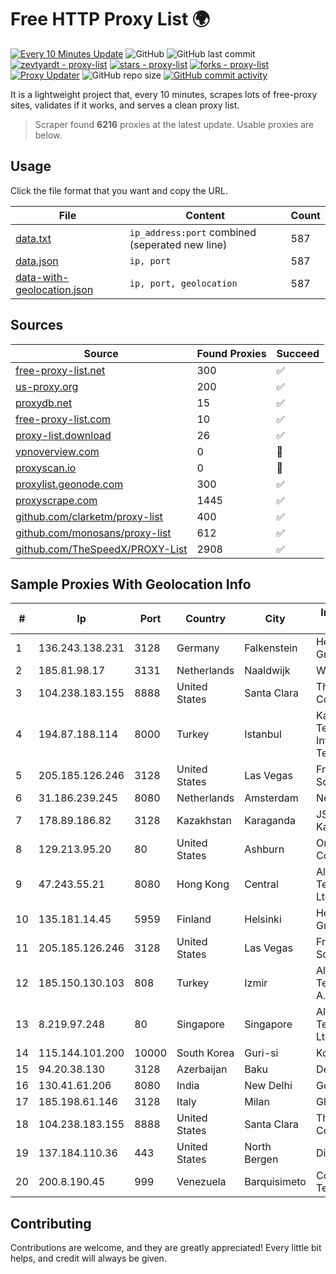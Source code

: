 
# Free HTTP Proxy List 🌍

[![Every 10 Minutes Update](https://github.com/mertguvencli/http-proxy-list/actions/workflows/main.yml/badge.svg?branch=main)](https://github.com/mertguvencli/http-proxy-list/actions/workflows/main.yml)
![GitHub](https://img.shields.io/github/license/mertguvencli/http-proxy-list)
![GitHub last commit](https://img.shields.io/github/last-commit/mertguvencli/http-proxy-list)
[![zevtyardt - proxy-list](https://img.shields.io/static/v1?label=zevtyardt&message=proxy-list&color=blue&logo=github)](https://github.com/zevtyardt/proxy-list "Go to GitHub repo")
[![stars - proxy-list](https://img.shields.io/github/stars/zevtyardt/proxy-list?style=social)](https://github.com/zevtyardt/proxy-list)
[![forks - proxy-list](https://img.shields.io/github/forks/zevtyardt/proxy-list?style=social)](https://github.com/zevtyardt/proxy-list)
[![Proxy Updater](https://github.com/zevtyardt/proxy-list/workflows/Proxy%20Updater/badge.svg)](https://github.com/zevtyardt/proxy-list/actions?query=workflow:"Proxy+Updater")
![GitHub repo size](https://img.shields.io/github/repo-size/zevtyardt/proxy-list)
[![GitHub commit activity](https://img.shields.io/github/commit-activity/m/zevtyardt/proxy-list?logo=commits)](https://github.com/zevtyardt/proxy-list/commits/main)

It is a lightweight project that, every 10 minutes, scrapes lots of free-proxy sites, validates if it works, and serves a clean proxy list.

> Scraper found **6216** proxies at the latest update. Usable proxies are below.

## Usage

Click the file format that you want and copy the URL.

|File|Content|Count|
|----|-------|-----|
|[data.txt](https://raw.githubusercontent.com/mertguvencli/http-proxy-list/main/proxy-list/data.txt)|`ip_address:port` combined (seperated new line)|587|
|[data.json](https://raw.githubusercontent.com/mertguvencli/http-proxy-list/main/proxy-list/data.json)|`ip, port`|587|
|[data-with-geolocation.json](https://raw.githubusercontent.com/mertguvencli/http-proxy-list/main/proxy-list/data-with-geolocation.json)|`ip, port, geolocation`|587|

## Sources

|Source|Found Proxies|Succeed|
|------|-------------|-------|
|[free-proxy-list.net](https://free-proxy-list.net)|300|✅|
|[us-proxy.org](https://www.us-proxy.org)|200|✅|
|[proxydb.net](http://proxydb.net)|15|✅|
|[free-proxy-list.com](https://free-proxy-list.com/?page=&port=&type%5B%5D=http&type%5B%5D=https&up_time=0&search=Search)|10|✅|
|[proxy-list.download](https://www.proxy-list.download/HTTP)|26|✅|
|[vpnoverview.com](https://vpnoverview.com/privacy/anonymous-browsing/free-proxy-servers)|0|🚫|
|[proxyscan.io](https://www.proxyscan.io)|0|🚫|
|[proxylist.geonode.com](https://proxylist.geonode.com/api/proxy-list?limit=300&page=1&sort_by=lastChecked&sort_type=desc&protocols=http,https)|300|✅|
|[proxyscrape.com](https://api.proxyscrape.com/v2/?request=displayproxies&protocol=http&timeout=10000&country=all&ssl=all&anonymity=all)|1445|✅|
|[github.com/clarketm/proxy-list](https://raw.githubusercontent.com/clarketm/proxy-list/master/proxy-list-raw.txt)|400|✅|
|[github.com/monosans/proxy-list](https://raw.githubusercontent.com/monosans/proxy-list/main/proxies/http.txt)|612|✅|
|[github.com/TheSpeedX/PROXY-List](https://raw.githubusercontent.com/TheSpeedX/PROXY-List/master/http.txt)|2908|✅|


## Sample Proxies With Geolocation Info

|#|Ip|Port|Country|City|Internet Service Provider|
|-|--|----|-------|----|-------------------------|
|1|136.243.138.231|3128|Germany|Falkenstein|Hetzner Online GmbH|
|2|185.81.98.17|3131|Netherlands|Naaldwijk|WorldStream B.V.|
|3|104.238.183.155|8888|United States|Santa Clara|The Constant Company|
|4|194.87.188.114|8000|Turkey|Istanbul|Kadir Huseyin Tezcan Nosspeed Internet Teknolojileri|
|5|205.185.126.246|3128|United States|Las Vegas|FranTech Solutions|
|6|31.186.239.245|8080|Netherlands|Amsterdam|NetSkope Inc|
|7|178.89.186.82|3128|Kazakhstan|Karaganda|JSC Kazakhtelecom|
|8|129.213.95.20|80|United States|Ashburn|Oracle Corporation|
|9|47.243.55.21|8080|Hong Kong|Central|Alibaba (US) Technology Co., Ltd.|
|10|135.181.14.45|5959|Finland|Helsinki|Hetzner Online GmbH|
|11|205.185.126.246|3128|United States|Las Vegas|FranTech Solutions|
|12|185.150.130.103|808|Turkey|Izmir|Alastyr Telekomunikasyon A.S.|
|13|8.219.97.248|80|Singapore|Singapore|Alibaba (US) Technology Co., Ltd.|
|14|115.144.101.200|10000|South Korea|Guri-si|Korea Telecom|
|15|94.20.38.130|3128|Azerbaijan|Baku|Delta Telecom|
|16|130.41.61.206|8080|India|New Delhi|Google LLC|
|17|185.198.61.146|3128|Italy|Milan|Global Router LLC|
|18|104.238.183.155|8888|United States|Santa Clara|The Constant Company|
|19|137.184.110.36|443|United States|North Bergen|DigitalOcean, LLC|
|20|200.8.190.45|999|Venezuela|Barquisimeto|Corporación Telemic C.A.|



## Contributing

Contributions are welcome, and they are greatly appreciated! Every
little bit helps, and credit will always be given.

